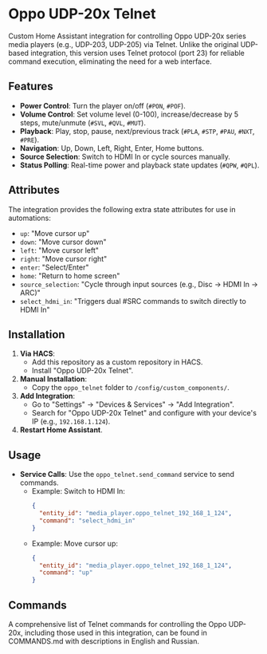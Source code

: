 # Oppo UDP-20x Telnet

Custom Home Assistant integration for controlling Oppo UDP-20x series media players (e.g., UDP-203, UDP-205) via Telnet. Unlike the original UDP-based integration, this version uses Telnet protocol (port 23) for reliable command execution, eliminating the need for a web interface.

## Features
- **Power Control**: Turn the player on/off (`#PON`, `#POF`).
- **Volume Control**: Set volume level (0-100), increase/decrease by 5 steps, mute/unmute (`#SVL`, `#QVL`, `#MUT`).
- **Playback**: Play, stop, pause, next/previous track (`#PLA`, `#STP`, `#PAU`, `#NXT`, `#PRE`).
- **Navigation**: Up, Down, Left, Right, Enter, Home buttons.
- **Source Selection**: Switch to HDMI In or cycle sources manually.
- **Status Polling**: Real-time power and playback state updates (`#QPW`, `#QPL`).

## Attributes
The integration provides the following extra state attributes for use in automations:
- `up`: "Move cursor up"
- `down`: "Move cursor down"
- `left`: "Move cursor left"
- `right`: "Move cursor right"
- `enter`: "Select/Enter"
- `home`: "Return to home screen"
- `source_selection`: "Cycle through input sources (e.g., Disc → HDMI In → ARC)"
- `select_hdmi_in`: "Triggers dual #SRC commands to switch directly to HDMI In"

## Installation
1. **Via HACS**:
   - Add this repository as a custom repository in HACS.
   - Install "Oppo UDP-20x Telnet".
2. **Manual Installation**:
   - Copy the `oppo_telnet` folder to `/config/custom_components/`.
3. **Add Integration**:
   - Go to "Settings" → "Devices & Services" → "Add Integration".
   - Search for "Oppo UDP-20x Telnet" and configure with your device's IP (e.g., `192.168.1.124`).
4. **Restart Home Assistant**.

## Usage
- **Service Calls**: Use the `oppo_telnet.send_command` service to send commands.
  - Example: Switch to HDMI In:
    ```json
    {
      "entity_id": "media_player.oppo_telnet_192_168_1_124",
      "command": "select_hdmi_in"
    }
  - Example: Move cursor up:
    ```json
    {
      "entity_id": "media_player.oppo_telnet_192_168_1_124",
      "command": "up"
    }

## Commands
A comprehensive list of Telnet commands for controlling the Oppo UDP-20x, including those used in this integration, can be found in COMMANDS.md with descriptions in English and Russian.
